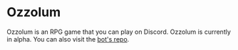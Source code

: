 # Ozzolum
Ozzolum is an RPG game that you can play on Discord. Ozzolum is currently in alpha. You can also visit the [bot's repo](https://github.com/APixelVisuals/ozzolum).